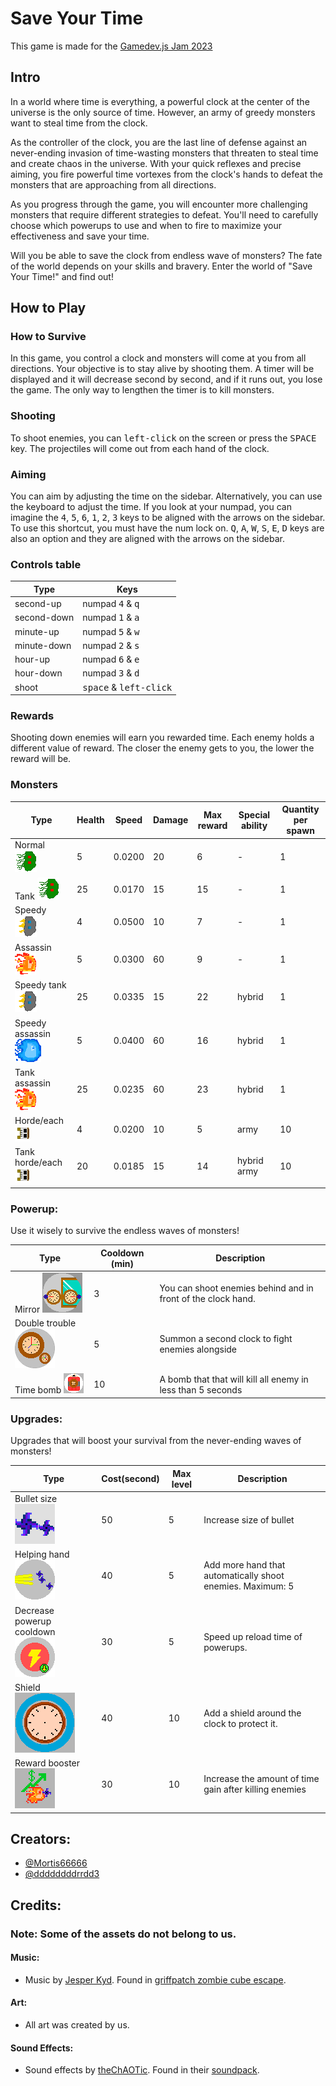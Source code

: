 # Save Your Time

This game is made for the [Gamedev.js Jam 2023](https://itch.io/jam/gamedevjs-2023)

## Intro

In a world where time is everything, a powerful clock at the center of the universe is the only source of time. However, an army of greedy monsters want to steal time from the clock.

As the controller of the clock, you are the last line of defense against an never-ending invasion of time-wasting monsters that threaten to steal time and create chaos in the universe. With your quick reflexes and precise aiming, you fire powerful time vortexes from the clock's hands to defeat the monsters that are approaching from all directions.

As you progress through the game, you will encounter more challenging monsters that require different strategies to defeat. You'll need to carefully choose which powerups to use and when to fire to maximize your effectiveness and save your time.

Will you be able to save the clock from endless wave of monsters? The fate of the world depends on your skills and bravery. Enter the world of "Save Your Time!" and find out!

## How to Play

### How to Survive

In this game, you control a clock and monsters will come at you from all directions. Your objective is to stay alive by shooting them. A timer will be displayed and it will decrease second by second, and if it runs out, you lose the game. The only way to lengthen the timer is to kill monsters.

### Shooting

To shoot enemies, you can <kbd>left-click</kbd> on the screen or press the <kbd>SPACE</kbd> key. The projectiles will come out from each hand of the clock.

### Aiming

You can aim by adjusting the time on the sidebar. Alternatively, you can use the keyboard to adjust the time. If you look at your numpad, you can imagine the <kbd>4</kbd>, <kbd>5</kbd>, <kbd>6</kbd>, <kbd>1</kbd>, <kbd>2</kbd>, <kbd>3</kbd> keys to be aligned with the arrows on the sidebar. To use this shortcut, you must have the num lock on. <kbd>Q</kbd>, <kbd>A</kbd>, <kbd>W</kbd>, <kbd>S</kbd>, <kbd>E</kbd>, <kbd>D</kbd> keys are also an option and they are aligned with the arrows on the sidebar.

### Controls table

| Type        | Keys                                       |
| ----------- | -------------------------------------------|
| second-up   | numpad <kbd>4</kbd> & <kbd>q</kbd>         |
| second-down | numpad <kbd>1</kbd> & <kbd>a</kbd>         |
| minute-up   | numpad <kbd>5</kbd> & <kbd>w</kbd>         |
| minute-down | numpad <kbd>2</kbd> & <kbd>s</kbd>         |
| hour-up     | numpad <kbd>6</kbd> & <kbd>e</kbd>         |
| hour-down   | numpad <kbd>3</kbd> & <kbd>d</kbd>         |
| shoot       | <kbd>space</kbd>    & <kbd>left-click</kbd>|

### Rewards

Shooting down enemies will earn you rewarded time. Each enemy holds a different value of reward. The closer the enemy gets to you, the lower the reward will be.

### Monsters

| Type                                                    | Health | Speed  | Damage | Max reward | Special ability | Quantity per spawn |
| ------------------------------------------------------- | ------ | ------ | ------ | ---------- | --------------- | ------------------ |
| Normal ![](/assets/normal/sprite_0.png)                 | 5      | 0.0200 | 20     | 6          | -               | 1                  |
| Tank ![](/assets/normal/sprite_0.png)                   | 25     | 0.0170 | 15     | 15         | -               | 1                  |
| Speedy ![](/assets/speedy/sprite_3.png)                 | 4      | 0.0500 | 10     | 7          | -               | 1                  |
| Assassin ![](/assets/assassin/sprite_2.png)             | 5      | 0.0300 | 60     | 9          | -               | 1                  |
| Speedy tank ![](/assets/speedy/sprite_3.png)            | 25     | 0.0335 | 15     | 22         | hybrid          | 1                  |
| Speedy assassin ![](/assets/speedyassasin/sprite_0.png) | 5      | 0.0400 | 60     | 16         | hybrid          | 1                  |
| Tank assassin ![](/assets/assassin/sprite_2.png)        | 25     | 0.0235 | 60     | 23         | hybrid          | 1                  |
| Horde/each ![](/assets/horde/sprite_0.png)              | 4      | 0.0200 | 10     | 5          | army            | 10                 |
| Tank horde/each ![](/assets/horde/sprite_0.png)         | 20     | 0.0185 | 15     | 14         | hybrid army     | 10                 |

### Powerup:

Use it wisely to survive the endless waves of monsters!

| Type                                          | Cooldown (min) | Description                                                  |
| --------------------------------------------- | -------------- | ------------------------------------------------------------ |
| Mirror ![](/assets/mirror.png)                | 3              | You can shoot enemies behind and in front of the clock hand. |
| Double trouble ![](/assets/doubletrouble.png) | 5              | Summon a second clock to fight enemies alongside             |
| Time bomb ![](/assets/timebomb.png)           | 10             | A bomb that that will kill all enemy in less than 5 seconds  |

### Upgrades:

Upgrades that will boost your survival from the never-ending waves of monsters!

| Type                                                        | Cost(second) | Max level | Description                                                |
| ----------------------------------------------------------- | ------------ | --------- | ---------------------------------------------------------- |
| Bullet size ![](/assets/bulletsize.png)                     | 50           | 5        | Increase size of bullet                                    |
| Helping hand ![](/assets/helpinghand.png)                   | 40           | 5        | Add more hand that automatically shoot enemies. Maximum: 5 |
| Decrease powerup cooldown![](/assets/powerupreloadtime.png) | 30           | 5        | Speed up reload time of powerups.                          |
| Shield ![](/assets/shield.png)                              | 40           | 10        | Add a shield around the clock to protect it.               |
| Reward booster ![](/assets/rewardbooster.png)               | 30           | 10        | Increase the amount of time gain after killing enemies     |

## Creators:

-   [@Mortis66666](https://github.com/Mortis66666)
-   [@ddddddddrrdd3](https://github.com/ddddddddrrdd3)

## Credits:

### Note: Some of the assets do not belong to us.

#### Music:

-   Music by [Jesper Kyd](https://en.wikipedia.org/wiki/Jesper_Kyd). Found in [griffpatch zombie cube escape](https://scratch.mit.edu/projects/284516654/).

#### Art:

-   All art was created by us.

#### Sound Effects:

-   Sound effects by [theChAOTic](https://scratch.mit.edu/users/theChAOTiC/). Found in their [soundpack](https://scratch.mit.edu/projects/659001424/).
